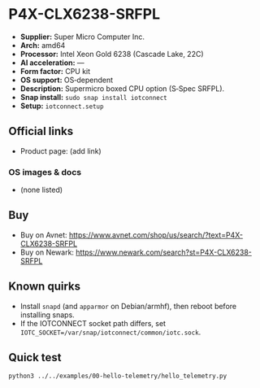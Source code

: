 # P4X-CLX6238-SRFPL

- **Supplier:** Super Micro Computer  Inc.
- **Arch:** amd64
- **Processor:** Intel Xeon Gold 6238 (Cascade Lake, 22C)
- **AI acceleration:** —
- **Form factor:** CPU kit
- **OS support:** OS‑dependent
- **Description:** Supermicro boxed CPU option (S‑Spec SRFPL).
- **Snap install:** `sudo snap install iotconnect`
- **Setup:** `iotconnect.setup`

## Official links
- Product page: (add link)

### OS images & docs
- (none listed)

## Buy
- Buy on Avnet: https://www.avnet.com/shop/us/search/?text=P4X-CLX6238-SRFPL
- Buy on Newark: https://www.newark.com/search?st=P4X-CLX6238-SRFPL

## Known quirks
- Install `snapd` (and `apparmor` on Debian/armhf), then reboot before installing snaps.
- If the IOTCONNECT socket path differs, set `IOTC_SOCKET=/var/snap/iotconnect/common/iotc.sock`.

## Quick test
```bash
python3 ../../examples/00-hello-telemetry/hello_telemetry.py
```
